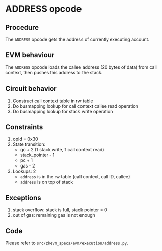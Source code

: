 # ADDRESS opcode

## Procedure

The `ADDRESS` opcode gets the address of currently executing account.

## EVM behaviour

The `ADDRESS` opcode loads the callee address (20 bytes of data) from call
context, then pushes this address to the stack.

## Circuit behavior

1. Construct call context table in rw table
2. Do busmapping lookup for call context callee read operation
3. Do busmapping lookup for stack write operation

## Constraints

1. opId = 0x30
2. State transition:
   - gc + 2 (1 stack write, 1 call context read)
   - stack_pointer - 1
   - pc + 1
   - gas - 2
3. Lookups: 2
   - `address` is in the rw table {call context, call ID, callee}
   - `address` is on top of stack

## Exceptions

1. stack overflow: stack is full, stack pointer = 0
2. out of gas: remaining gas is not enough

## Code

Please refer to `src/zkevm_specs/evm/execution/address.py`.

